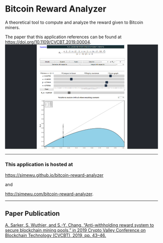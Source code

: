 # Bitcoin Reward Analyzer
A theoretical tool to compute and analyze the reward given to Bitcoin miners.

The paper that this application references can be found at https://doi.org/10.1109/CVCBT.2019.00004.
![](/screenshot.png)

---

### This application is hosted at

https://simewu.github.io/bitcoin-reward-analyzer

and

http://simewu.com/bitcoin-reward-analyzer.

---

## Paper Publication

[A. Sarker, S. Wuthier, and S.-Y. Chang, “Anti-withholding reward system to secure blockchain mining pools,” in 2019 Crypto Valley Conference on Blockchain Technology (CVCBT), 2019, pp. 43–46.](https://doi.org/10.1109/CVCBT.2019.00004)
